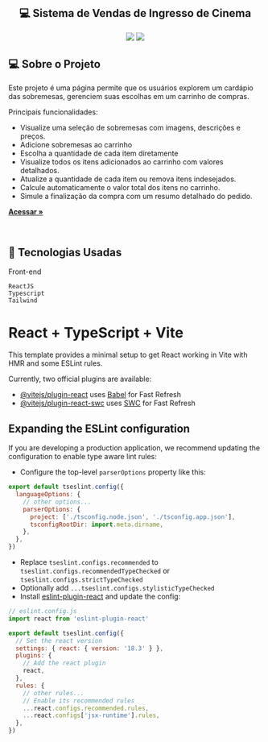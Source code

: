 <h2 align="center"> 💻 Sistema de Vendas de Ingresso de Cinema </h2> 

<p align="center">
  

  <img max-width="auto" height="auto"  src="https://github.com/user-attachments/assets/41e1fc73-9e28-4f0b-bb57-ecb8aee2609a">
  <img max-width="auto" height="auto"  src="https://github.com/user-attachments/assets/70b21937-a795-46d1-91e4-8eb5f4181f80">
  
</p> 



## 💻  Sobre o Projeto

Este projeto é uma página permite que os usuários explorem um cardápio das sobremesas, gerenciem suas escolhas em um carrinho de compras.

 Principais funcionalidades:

 - Visualize uma seleção de sobremesas com imagens, descrições e preços.
 - Adicione sobremesas ao carrinho
 - Escolha a quantidade de cada item diretamente
 - Visualize todos os itens adicionados ao carrinho com valores detalhados.
 - Atualize a quantidade de cada item ou remova itens indesejados.
 - Calcule automaticamente o valor total dos itens no carrinho.
 - Simule a finalização da compra com um resumo detalhado do pedido.

  
<a href="https://sobremesas-carrinho-de-compra.netlify.app/" target="_blank"><strong>Acessar »</strong></a>

<br>


## :rocket: Tecnologias Usadas


Front-end 
```
ReactJS
Typescript
Tailwind
```























# React + TypeScript + Vite

This template provides a minimal setup to get React working in Vite with HMR and some ESLint rules.

Currently, two official plugins are available:

- [@vitejs/plugin-react](https://github.com/vitejs/vite-plugin-react/blob/main/packages/plugin-react/README.md) uses [Babel](https://babeljs.io/) for Fast Refresh
- [@vitejs/plugin-react-swc](https://github.com/vitejs/vite-plugin-react-swc) uses [SWC](https://swc.rs/) for Fast Refresh

## Expanding the ESLint configuration

If you are developing a production application, we recommend updating the configuration to enable type aware lint rules:

- Configure the top-level `parserOptions` property like this:

```js
export default tseslint.config({
  languageOptions: {
    // other options...
    parserOptions: {
      project: ['./tsconfig.node.json', './tsconfig.app.json'],
      tsconfigRootDir: import.meta.dirname,
    },
  },
})
```

- Replace `tseslint.configs.recommended` to `tseslint.configs.recommendedTypeChecked` or `tseslint.configs.strictTypeChecked`
- Optionally add `...tseslint.configs.stylisticTypeChecked`
- Install [eslint-plugin-react](https://github.com/jsx-eslint/eslint-plugin-react) and update the config:

```js
// eslint.config.js
import react from 'eslint-plugin-react'

export default tseslint.config({
  // Set the react version
  settings: { react: { version: '18.3' } },
  plugins: {
    // Add the react plugin
    react,
  },
  rules: {
    // other rules...
    // Enable its recommended rules
    ...react.configs.recommended.rules,
    ...react.configs['jsx-runtime'].rules,
  },
})
```
